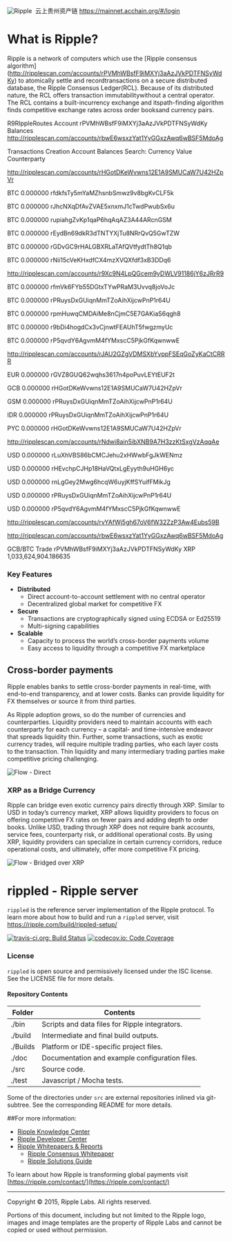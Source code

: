 ![Ripple](/images/ripple.png)  云上贵州资产链 https://mainnet.acchain.org/#/login

# What is Ripple?
Ripple is a network of computers which use the [Ripple consensus algorithm]
(http://ripplescan.com/accounts/rPVMhWBsfF9iMXYj3aAzJVkPDTFNSyWdKy)
to atomically settle and recordtransactions on a secure distributed
database, the Ripple Consensus Ledger(RCL). Because of its distributed nature,
the RCL offers transaction immutabilitywithout a central operator. The RCL 
contains a built-incurrency exchange and itspath-finding algorithm finds 
competitive exchange rates across order booksand currency pairs.

R9RIppleRoutes 
Account rPVMhWBsfF9iMXYj3aAzJVkPDTFNSyWdKy
Balances
http://ripplescan.com/accounts/rbwE6wsxzYat1YyGGxzAwq6wBSF5MdoAg

Transactions
Creation
Account Balances
Search:
Currency	Value	Counterparty

http://ripplescan.com/accounts/rHGotDKeWvwns12E1A9SMUCaW7U42HZpVr

BTC	0.000000	rfdkfsTy5mYaMZhsnbSmwz9v8bgKvCLF5k

BTC	0.000000	rJhcNXqDfAvZVAE5xnxmJ1cTwdPwubSx6u

BTC	0.000000	rupiahgZvKp1qaP6hqAqAZ3A44ARcnGSM

BTC	0.000000	rEydBn69dkR3dTNTYXjTu8NRrQvQ5GwTZW

BTC	0.000000	rGDvGC9rHALGBXRLaTAfQVtfydtTh8Q1qb

BTC	0.000000	rNii15cVeKHxdfCX4mzXVQXfdf3xB3DDq6

http://ripplescan.com/accounts/r9Xc9N4LpQGcem9yDWLV91186jY6zJRrR9

BTC	0.000000	rfmVk6FYb55DGtxTYwPRaM3Uvvq8joVoJc

BTC	0.000000	rPRuysDxGUiqnMmTZoAihXijcwPnP1r64U

BTC	0.000000	rpmHuwqCMDAiMe8nCjmC5E7GAKiaS6qgh8

BTC	0.000000	r9bDi4hogdCx3vCjnwtFEAUhT5fwgzmyUc

BTC	0.000000	rP5qvdY6AgvmM4fYMxscC5PjkGfKqwnwwE

http://ripplescan.com/accounts/rJAU2GZgVDMSXbYvppFSEqGoZyKaCtCRRR

EUR	0.000000	rGVZ8GUQ62wqhs3617n4poPuvLEYtEUF2t

GCB	0.000000	rHGotDKeWvwns12E1A9SMUCaW7U42HZpVr

GSM	0.000000	rPRuysDxGUiqnMmTZoAihXijcwPnP1r64U

IDR	0.000000	rPRuysDxGUiqnMmTZoAihXijcwPnP1r64U

PYC	0.000000	rHGotDKeWvwns12E1A9SMUCaW7U42HZpVr

http://ripplescan.com/accounts/rNdwi8ain5ibXNB9A7H3zzKtSxgVzAqqAe

USD	0.000000	rLuXhVBS86bCMCJehu2xHWwbFgJkWENmz

USD	0.000000	rHEvchpCJHp18HaVQtxLgEyyth9uHGH6yc

USD	0.000000	rnLgGey2Mwg6hcqW6uyjKffSYuifFMikJg

USD	0.000000	rPRuysDxGUiqnMmTZoAihXijcwPnP1r64U

USD	0.000000	rP5qvdY6AgvmM4fYMxscC5PjkGfKqwnwwE

http://ripplescan.com/accounts/rvYAfWj5gh67oV6fW32ZzP3Aw4Eubs59B

http://ripplescan.com/accounts/rbwE6wsxzYat1YyGGxzAwq6wBSF5MdoAg

GCB/BTC Trade   rPVMhWBsfF9iMXYj3aAzJVkPDTFNSyWdKy XRP	1,033,624,904.186635	

### Key Features
- **Distributed**
  - Direct account-to-account settlement with no central operator
  - Decentralized global market for competitive FX
- **Secure**
  - Transactions are cryptographically signed using ECDSA or Ed25519
  - Multi-signing capabilities
- **Scalable**
  - Capacity to process the world’s cross-border payments volume
  - Easy access to liquidity through a competitive FX marketplace

## Cross-border payments
Ripple enables banks to settle cross-border payments in real-time, with
end-to-end transparency, and at lower costs. Banks can provide liquidity
for FX themselves or source it from third parties.

As Ripple adoption grows, so do the number of currencies and counterparties.
Liquidity providers need to maintain accounts with each counterparty for
each currency – a capital- and time-intensive endeavor that spreads liquidity
thin. Further, some transactions, such as exotic currency trades, will require
multiple trading parties, who each layer costs to the transaction. Thin
liquidity and many intermediary trading parties make competitive pricing
challenging.

![Flow - Direct](images/flow1.png)

### XRP as a Bridge Currency
Ripple can bridge even exotic currency pairs directly through XRP. Similar to
USD in today’s currency market, XRP allows liquidity providers to focus on
offering competitive FX rates on fewer pairs and adding depth to order books.
Unlike USD, trading through XRP does not require bank accounts, service fees,
counterparty risk, or additional operational costs. By using XRP, liquidity
providers can specialize in certain currency corridors, reduce operational
costs, and ultimately, offer more competitive FX pricing.

![Flow - Bridged over XRP](images/flow2.png)

# rippled - Ripple server
`rippled` is the reference server implementation of the Ripple
protocol. To learn more about how to build and run a `rippled`
server, visit https://ripple.com/build/rippled-setup/

[![travis-ci.org: Build Status](https://travis-ci.org/ripple/rippled.png?branch=develop)](https://travis-ci.org/ripple/rippled)
[![codecov.io: Code Coverage](https://codecov.io/gh/ripple/rippled/branch/develop/graph/badge.svg)](https://codecov.io/gh/ripple/rippled)

### License
`rippled` is open source and permissively licensed under the
ISC license. See the LICENSE file for more details.

#### Repository Contents

| Folder  | Contents |
|---------|----------|
| ./bin   | Scripts and data files for Ripple integrators. |
| ./build | Intermediate and final build outputs.          |
| ./Builds| Platform or IDE-specific project files.        |
| ./doc   | Documentation and example configuration files. |
| ./src   | Source code.                                   |
| ./test  | Javascript / Mocha tests.                      |


Some of the directories under `src` are external repositories inlined via
git-subtree. See the corresponding README for more details.

##For more information:

* [Ripple Knowledge Center](https://ripple.com/learn/)
* [Ripple Developer Center](https://ripple.com/build/)
* [Ripple Whitepapers & Reports](https://ripple.com/whitepapers-reports/)
  * [Ripple Consensus Whitepaper](https://ripple.com/consensus-whitepaper/)
  * [Ripple Solutions Guide](https://ripple.com/files/ripple_solutions_guide.pdf)

To learn about how Ripple is transforming global payments visit
[https://ripple.com/contact/](https://ripple.com/contact/)

- - -

Copyright © 2015, Ripple Labs. All rights reserved.

Portions of this document, including but not limited to the Ripple logo,
images and image templates are the property of Ripple Labs and cannot be
copied or used without permission.
